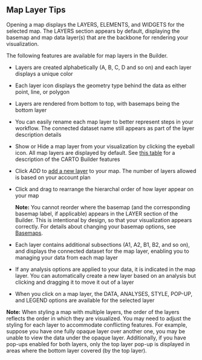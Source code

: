 ## Map Layer Tips

Opening a map displays the LAYERS, ELEMENTS, and WIDGETS for the selected map. The LAYERS section appears by default, displaying the basemap and map data layer(s) that are the backbone for rendering your visualization.

The following features are available for map layers in the Builder.

- Layers are created alphabetically (A, B, C, D and so on) and each layer displays a unique color

- Each layer icon displays the geometry type behind the data as either point, line, or polygon

- Layers are rendered from bottom to top, with basemaps being the bottom layer

- You can easily rename each map layer to better represent steps in your workflow. The connected dataset name still appears as part of the layer description details

- Show or Hide a map layer from your visualization by clicking the eyeball icon. All map layers are displayed by default. See [this table](/docs/carto-builder/dashboard/#carto-builder) for a description of the CARTO Builder features

- Click _ADD_ to [add a new layer](#add-layer) to your map. The number of layers allowed is based on your account plan

- Click and drag to rearrange the hierarchal order of how layer appear on your map

	**Note:** You cannot reorder where the basemap (and the corresponding basemap label, if applicable) appears in the LAYER section of the Builder. This is intentional by design, so that your visualization appears correctly. For details about changing your basemap options, see [Basemaps](/docs/carto-builder/basemaps-for-map-backgrounds).

- Each layer contains additional subsections (A1, A2, B1, B2, and so on), and displays the connected dataset for the map layer, enabling you to managing your data from each map layer

- If any analysis options are applied to your data, it is indicated in the map layer. You can automatically create a new layer based on an analysis but clicking and dragging it to move it out of a layer

- When you click on a map layer, the DATA, ANALYSES, STYLE, POP-UP, and LEGEND options are available for the selected layer

**Note:** When styling a map with multiple layers, the order of the layers reflects the order in which they are visualized. You may need to adjust the styling for each layer to accommodate conflicting features. For example, suppose you have one fully opaque layer over another one, you may be unable to view the data under the opaque layer. Additionally, if you have pop-ups enabled for both layers, only the top layer pop-up is displayed in areas where the bottom layer covered (by the top layer).
